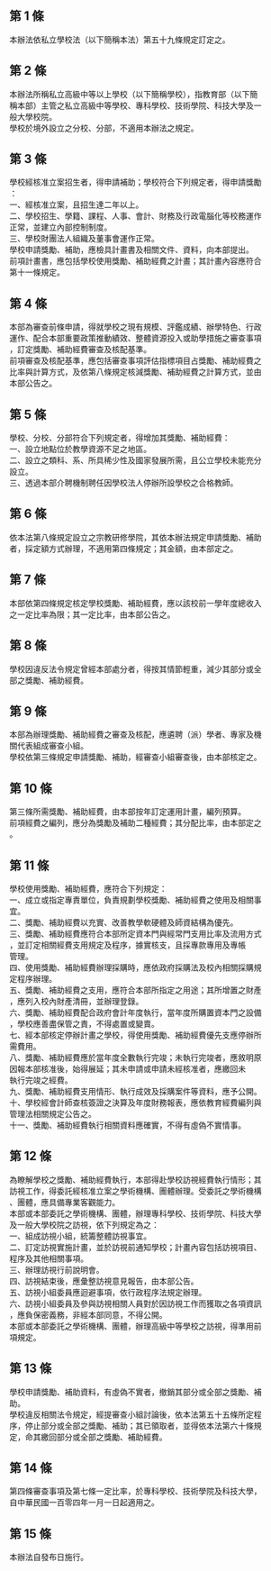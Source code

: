 第 1 條
-------
本辦法依私立學校法（以下簡稱本法）第五十九條規定訂定之。

第 2 條
-------
本辦法所稱私立高級中等以上學校（以下簡稱學校），指教育部（以下簡  
稱本部）主管之私立高級中等學校、專科學校、技術學院、科技大學及一  
般大學校院。  
學校於境外設立之分校、分部，不適用本辦法之規定。

第 3 條
-------
學校經核准立案招生者，得申請補助；學校符合下列規定者，得申請獎勵  
：  
一、經核准立案，且招生達二年以上。  
二、學校招生、學籍、課程、人事、會計、財務及行政電腦化等校務運作  
    正常，並建立內部控制制度。  
三、學校財團法人組織及董事會運作正常。  
學校申請獎勵、補助，應檢具計畫書及相關文件、資料，向本部提出。  
前項計畫書，應包括學校使用獎勵、補助經費之計畫；其計畫內容應符合  
第十一條規定。

第 4 條
-------
本部為審查前條申請，得就學校之現有規模、評鑑成績、辦學特色、行政  
運作、配合本部重要政策推動績效、整體資源投入或助學措施之審查事項  
，訂定獎勵、補助經費審查及核配基準。  
前項審查及核配基準，應包括審查事項評估指標項目占獎勵、補助經費之  
比率與計算方式，及依第八條規定核減獎勵、補助經費之計算方式，並由  
本部公告之。

第 5 條
-------
學校、分校、分部符合下列規定者，得增加其獎勵、補助經費：  
一、設立地點位於教學資源不足之地區。  
二、設立之類科、系、所具稀少性及國家發展所需，且公立學校未能充分  
    設立。  
三、透過本部介聘機制聘任因學校法人停辦所設學校之合格教師。

第 6 條
-------
依本法第八條規定設立之宗教研修學院，其依本辦法規定申請獎勵、補助  
者，採定額方式辦理，不適用第四條規定；其金額，由本部定之。

第 7 條
-------
本部依第四條規定核定學校獎勵、補助經費，應以該校前一學年度總收入  
之一定比率為限；其一定比率，由本部公告之。

第 8 條
-------
學校因違反法令規定曾經本部處分者，得按其情節輕重，減少其部分或全  
部之獎勵、補助經費。

第 9 條
-------
本部為辦理獎勵、補助經費之審查及核配，應遴聘（派）學者、專家及機  
關代表組成審查小組。  
學校依第三條規定申請獎勵、補助，經審查小組審查後，由本部核定之。

第 10 條
--------
第三條所需獎勵、補助經費，由本部按年訂定運用計畫，編列預算。  
前項經費之編列，應分為獎勵及補助二種經費；其分配比率，由本部定之  
。

第 11 條
--------
學校使用獎勵、補助經費，應符合下列規定：  
一、成立或指定專責單位，負責規劃學校獎勵、補助經費之使用及相關事  
    宜。  
二、獎勵、補助經費以充實、改善教學軟硬體及師資結構為優先。  
三、獎勵、補助經費應符合本部所定資本門與經常門支用比率及流用方式  
    ，並訂定相關經費支用規定及程序，據實核支，且採專款專用及專帳  
    管理。  
四、使用獎勵、補助經費辦理採購時，應依政府採購法及校內相關採購規  
    定程序辦理。  
五、獎勵、補助經費之支用，應符合本部所指定之用途；其所增置之財產  
    ，應列入校內財產清冊，並辦理登錄。  
六、獎勵、補助經費配合政府會計年度執行，當年度所購置資本門之設備  
    ，學校應善盡保管之責，不得處置或變賣。  
七、經本部核定停辦計畫之學校，得使用獎勵、補助經費優先支應停辦所  
    需費用。  
八、獎勵、補助經費應於當年度全數執行完竣；未執行完竣者，應敘明原  
    因報本部核准後，始得展延；其未申請或申請未經核准者，應繳回未  
    執行完竣之經費。  
九、獎勵、補助經費支用情形、執行成效及採購案件等資料，應予公開。  
十、學校經會計師查核簽證之決算及年度財務報表，應依教育經費編列與  
    管理法相關規定公告之。  
十一、獎勵、補助經費執行相關資料應確實，不得有虛偽不實情事。

第 12 條
--------
為瞭解學校之獎勵、補助經費執行，本部得赴學校訪視經費執行情形；其  
訪視工作，得委託經核准立案之學術機構、團體辦理。受委託之學術機構  
、團體，應具備專業客觀能力。  
本部或本部委託之學術機構、團體，辦理專科學校、技術學院、科技大學  
及一般大學校院之訪視，依下列規定為之：  
一、組成訪視小組，統籌整體訪視事宜。  
二、訂定訪視實施計畫，並於訪視前通知學校；計畫內容包括訪視項目、  
    程序及其他相關事項。  
三、辦理訪視行前說明會。  
四、訪視結束後，應彙整訪視意見報告，由本部公告。  
五、訪視小組委員應迴避事項，依行政程序法規定辦理。  
六、訪視小組委員及參與訪視相關人員對於因訪視工作而獲取之各項資訊  
    ，應負保密義務，非經本部同意，不得公開。  
本部或本部委託之學術機構、團體，辦理高級中等學校之訪視，得準用前  
項規定。

第 13 條
--------
學校申請獎勵、補助資料，有虛偽不實者，撤銷其部分或全部之獎勵、補  
助。  
學校違反相關法令規定，經提審查小組討論後，依本法第五十五條所定程  
序，停止部分或全部之獎勵、補助；其已領取者，並得依本法第六十條規  
定，命其繳回部分或全部之獎勵、補助經費。

第 14 條
--------
第四條審查事項及第七條一定比率，於專科學校、技術學院及科技大學，  
自中華民國一百零四年一月一日起適用之。

第 15 條
--------
本辦法自發布日施行。


